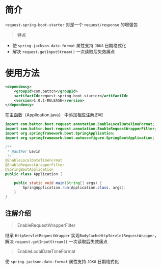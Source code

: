 # 简介

`request-spring-boot-starter` 对是一个 `request/response` 的增强包

> 特点

- 使 `spring.jackson.date-format` 属性支持 `JDK8` 日期格式化
- 解决 `request.getInputStream()` 一次读取后失效痛点  


# 使用方法

``` xml
<dependency>
    <groupId>com.battcn</groupId>
    <artifactId>request-spring-boot-starter</artifactId>
    <version>1.0.1-RELEASE</version>
</dependency>
```

在主函数（Application.java） 中添加相应注解即可

``` java
import com.battcn.boot.request.annotation.EnableLocalDateTimeFormat;
import com.battcn.boot.request.annotation.EnableRequestWrapperFilter;
import org.springframework.boot.SpringApplication;
import org.springframework.boot.autoconfigure.SpringBootApplication;

/**
 * @author Levin
 */
@EnableLocalDateTimeFormat
@EnableRequestWrapperFilter
@SpringBootApplication
public class Application {

    public static void main(String[] args) {
        SpringApplication.run(Application.class, args);
    }
}
```


## 注解介绍

> EnableRequestWrapperFilter

继承 `HttpServletRequestWrapper` 实现`BodyCacheHttpServletRequestWrapper`，解决 `request.getInputStream()` 一次读取后失效痛点

> EnableLocalDateTimeFormat

使 `spring.jackson.date-format` 属性支持 `JDK8` 日期格式化